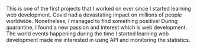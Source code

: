 This is one of the first projects that I worked on ever since I started learning web development. Covid had a devastating impact on millions of people worldwide. Nonetheless, I managed to find something positive! During quarantine, I found a new passion and interest which is web development. The world events happening during the time I started learning web development made me interested in using API and monitoring the statistics.

